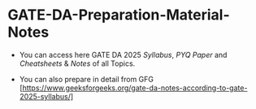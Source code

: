 # GATE-DA-Preparation-Material-Notes

- You can access here GATE DA 2025 *Syllabus*, *PYQ Paper* and *Cheatsheets* & *Notes* of all Topics.

- You can also prepare in detail from GFG [https://www.geeksforgeeks.org/gate-da-notes-according-to-gate-2025-syllabus/]

